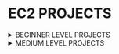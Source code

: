 # EC2 PROJECTS

<details>
  <summary>BEGINNER LEVEL PROJECTS</summary>
  <br>
  <ul>
    <li>
      <details>
        <summary>1 -Build a multi-tier web application with EC2, RDS, and S3</summary>
        <ol type="1">
          <li>Create an EC2 instance and install a web server such as Apache or Nginx</li>
          <li>Upload your web application files to an S3 bucket</li>
          <li>Create an RDS instance and configure your database</li>
          <li>Connect your web server to your database and S3 bucket</li>
          <li>Test your application</li>
          <li>If you think that this instructions aren't enough, i have written an article about for you. you can reach it from <a href="https://medium.com/@fatihemreaksoy2002/build-a-multi-tier-web-application-with-ec2-rds-and-s3-3cb141e95ef1" target="_blank">here</a></li>
        </ol>
      </details>
    </li>
    <li>
      <details>
        <summary>2 - Set up a highly available web application using EC2 and Elastic Load Balancing</summary>
        <ol>
          <li>Create an EC2 instance and install a web server such as Apache or Nginx</li>
          <li>Launch multiple EC2 instances and configure them with the same settings as the first instance</li>
          <li>Create an Elastic Load Balancer and add the EC2 instances to the load balancer</li>
          <li>Configure the security group to allow inbound traffic</li>
          <li>Test your application and monitor the health of your EC2 instances and load balancer</li>
          <li>If you think that this instructions aren't enough, i have written an article about for you. you can reach it from <a href="[https://medium.com/@fatihemreaksoy2002/build-a-multi-tier-web-application-with-ec2-rds-and-s3-3cb141e95ef1](https://medium.com/@fatihemreaksoy2002/36bde94260db)" target="_blank">here</a></li>
        </ol>
      </details>
    </li>
     <li>
      <details>
        <summary>3- Set up a VPN server using EC2 and OpenVPN</summary>
        <ol>
          <li>Create an EC2 instance and install OpenVPN</li>
          <li>Configure the VPN server and generate client certificates and keys</li>
          <li>Install and configure an OpenVPN client on your local computer</li>
          <li>Test the VPN connection and ensure that all traffic is encrypted and routed through the VPN server</li>
          <li>Monitor the VPN server activities and log files for any potential security threats</li>
        </ol>
      </details>
    </li>
    <li>
      <details>
        <summary>4 - Create a scalable auto-scaling group using EC2 and CloudWatch</summary>
        <ol>
          <li>Create an EC2 instance and install a web server such as Apache or Nginx</li>
          <li>Create an Amazon Machine Image (AMI) from the instance</li>
          <li>Configure an auto-scaling group and set up CloudWatch alarms</li>
          <li>Test the auto-scaling group by simulating a high load on the application</li>
          <li>Monitor the scaling activities and the health of the EC2 instances</li>
        </ol>
      </details>
    </li>
  </ul>
</details>





<details>
  <summary>MEDIUM LEVEL PROJECTS</summary>
  <br>
  <ul>
    <li>
      <details>
        <summary>1 -Build a serverless architecture with EC2 and Lambda</summary>
        <ol>
          <li>Create a serverless architecture using Amazon API Gateway, AWS Lambda, and EC2</li>
          <li> Use API Gateway to receive HTTP requests and trigger AWS Lambda functions that run your code</li>
          <li>Use EC2 instances as a way to run your applications in a containerized environment that's isolated from other systems.</li>
        </ol>
      </details>
    </li>
    <li>
      <details>
        <summary>2 - Set up a highly available web application using EC2 and Elastic Load Balancing</summary>
        <ol>
          <li>Create an EC2 instance and install a web server such as Apache or Nginx</li>
          <li>Launch multiple EC2 instances and configure them with the same settings as the first instance</li>
          <li>Create an Elastic Load Balancer and add the EC2 instances to the load balancer</li>
          <li>Configure the security group to allow inbound traffic</li>
          <li>Test your application and monitor the health of your EC2 instances and load balancer</li>
        </ol>
      </details>
    </li>
     <li>
      <details>
        <summary>3- Set up a VPN server using EC2 and OpenVPN</summary>
        <ol>
          <li>Create an EC2 instance and install OpenVPN</li>
          <li>Configure the VPN server and generate client certificates and keys</li>
          <li>Install and configure an OpenVPN client on your local computer</li>
          <li>Test the VPN connection and ensure that all traffic is encrypted and routed through the VPN server</li>
          <li>Monitor the VPN server activities and log files for any potential security threats</li>
        </ol>
      </details>
    </li>
    <li>
      <details>
        <summary>4 - Create a scalable auto-scaling group using EC2 and CloudWatch</summary>
        <ol>
          <li>Create an EC2 instance and install a web server such as Apache or Nginx</li>
          <li>Create an Amazon Machine Image (AMI) from the instance</li>
          <li>Configure an auto-scaling group and set up CloudWatch alarms</li>
          <li>Test the auto-scaling group by simulating a high load on the application</li>
          <li>Monitor the scaling activities and the health of the EC2 instances</li>
        </ol>
      </details>
    </li>
  </ul>
</details>
